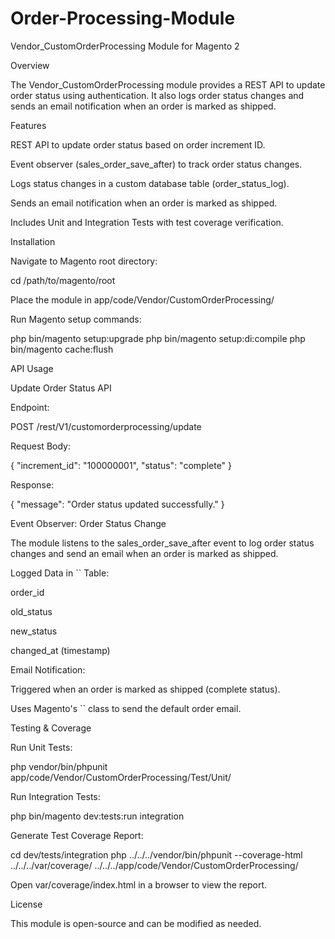 # Order-Processing-Module
Vendor_CustomOrderProcessing Module for Magento 2

Overview

The Vendor_CustomOrderProcessing module provides a REST API to update order status using authentication. It also logs order status changes and sends an email notification when an order is marked as shipped.

Features

REST API to update order status based on order increment ID.

Event observer (sales_order_save_after) to track order status changes.

Logs status changes in a custom database table (order_status_log).

Sends an email notification when an order is marked as shipped.

Includes Unit and Integration Tests with test coverage verification.

Installation

Navigate to Magento root directory:

cd /path/to/magento/root

Place the module in app/code/Vendor/CustomOrderProcessing/

Run Magento setup commands:

php bin/magento setup:upgrade
php bin/magento setup:di:compile
php bin/magento cache:flush

API Usage

Update Order Status API

Endpoint:

POST /rest/V1/customorderprocessing/update

Request Body:

{
    "increment_id": "100000001",
    "status": "complete"
}

Response:

{
    "message": "Order status updated successfully."
}

Event Observer: Order Status Change

The module listens to the sales_order_save_after event to log order status changes and send an email when an order is marked as shipped.

Logged Data in `` Table:

order_id

old_status

new_status

changed_at (timestamp)

Email Notification:

Triggered when an order is marked as shipped (complete status).

Uses Magento's `` class to send the default order email.

Testing & Coverage

Run Unit Tests:

php vendor/bin/phpunit app/code/Vendor/CustomOrderProcessing/Test/Unit/

Run Integration Tests:

php bin/magento dev:tests:run integration

Generate Test Coverage Report:

cd dev/tests/integration
php ../../../vendor/bin/phpunit --coverage-html ../../../var/coverage/ ../../../app/code/Vendor/CustomOrderProcessing/

Open var/coverage/index.html in a browser to view the report.

License

This module is open-source and can be modified as needed.

